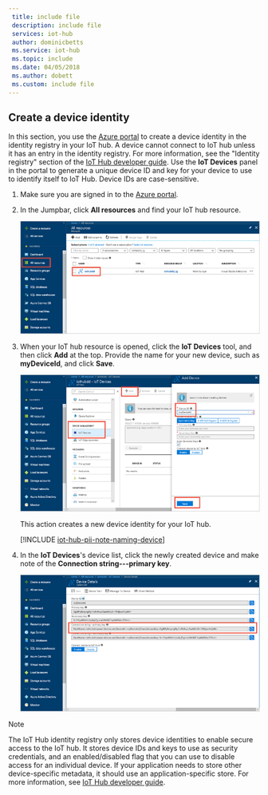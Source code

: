 ```yaml
---
 title: include file
 description: include file
 services: iot-hub
 author: dominicbetts
 ms.service: iot-hub
 ms.topic: include
 ms.date: 04/05/2018
 ms.author: dobett
 ms.custom: include file
---
```


## Create a device identity

In this section, you use the [Azure portal][lnk-azure-portal] to create a device identity in the identity registry in your IoT hub. A device cannot connect to IoT hub unless it has an entry in the identity registry. For more information, see the "Identity registry" section of the [IoT Hub developer guide][lnk-devguide-identity]. Use the **IoT Devices** panel in the portal to generate a unique device ID and key for your device to use to identify itself to IoT Hub. Device IDs are case-sensitive.

1. Make sure you are signed in to the [Azure portal][lnk-azure-portal].

1. In the Jumpbar, click **All resources** and find your IoT hub resource.

    ![Navigate to your Iot hub][img-find-iothub]

1. When your IoT hub resource is opened, click the **IoT Devices** tool, and then click **Add** at the top. Provide the name for your new device, such as **myDeviceId**, and click **Save**.

    ![Create device identity in portal][img-create-device]

   This action creates a new device identity for your IoT hub.

   [!INCLUDE [iot-hub-pii-note-naming-device](iot-hub-pii-note-naming-device.md)]

1. In the **IoT Devices**'s device list, click the newly created device and make note of the **Connection string---primary key**.

    ![Device connection string][img-connection-string]

> [!NOTE]
> The IoT Hub identity registry only stores device identities to enable secure access to the IoT hub. It stores device IDs and keys to use as security credentials, and an enabled/disabled flag that you can use to disable access for an individual device. If your application needs to store other device-specific metadata, it should use an application-specific store. For more information, see [IoT Hub developer guide][lnk-devguide-identity].

<!-- Images. -->
[img-find-iothub]: ./media/iot-hub-get-started-create-device-identity-portal/find-iothub.png
[img-create-device]: ./media/iot-hub-get-started-create-device-identity-portal/create-identity-portal.png
[img-connection-string]: ./media/iot-hub-get-started-create-device-identity-portal/device-connection-string.png


<!-- Links -->
[lnk-azure-portal]: https://portal.azure.com
[lnk-devguide-identity]: ../articles/iot-hub/iot-hub-devguide-identity-registry.md

